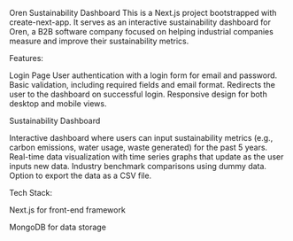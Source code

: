 Oren Sustainability Dashboard
This is a Next.js project bootstrapped with create-next-app. It serves as an interactive sustainability dashboard for Oren, a B2B software company focused on helping industrial companies measure and improve their sustainability metrics.

Features:

Login Page
User authentication with a login form for email and password.
Basic validation, including required fields and email format.
Redirects the user to the dashboard on successful login.
Responsive design for both desktop and mobile views.


Sustainability Dashboard

Interactive dashboard where users can input sustainability metrics (e.g., carbon emissions, water usage, waste generated) for the past 5 years.
Real-time data visualization with time series graphs that update as the user inputs new data.
Industry benchmark comparisons using dummy data.
Option to export the data as a CSV file.


Tech Stack:

Next.js for front-end framework

MongoDB for data storage
